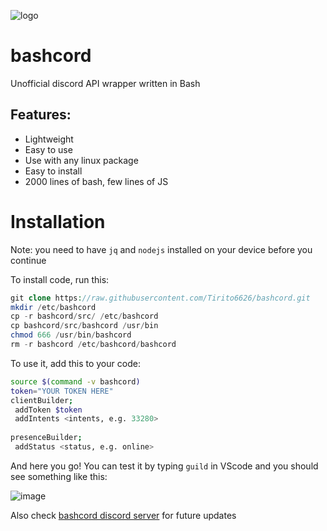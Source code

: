 ![logo](https://cdn.discordapp.com/attachments/1129769809039609962/1139251618072772678/Polish_20230810_193803119.jpg)
# bashcord
 Unofficial discord API wrapper written in Bash

## Features:
- Lightweight
- Easy to use
- Use with any linux package
- Easy to install
- 2000 lines of bash, few lines of JS
# Installation
Note: you need to have `jq` and `nodejs` installed on your device before you continue

To install code, run this:
```php
git clone https://raw.githubusercontent.com/Tirito6626/bashcord.git
mkdir /etc/bashcord
cp -r bashcord/src/ /etc/bashcord
cp bashcord/src/bashcord /usr/bin
chmod 666 /usr/bin/bashcord
rm -r bashcord /etc/bashcord/bashcord
```
To use it, add this to your code:
```bash
source $(command -v bashcord)
token="YOUR TOKEN HERE"
clientBuilder;
 addToken $token
 addIntents <intents, e.g. 33280>
 
presenceBuilder;
 addStatus <status, e.g. online>
```
And here you go! You can test it by typing `guild` in VScode and you should see something like this:

![image](https://github.com/Tirito6626/bashcord/assets/99983969/3a37ddae-7597-47ae-a2c9-3e94307ddb52)

Also check [bashcord discord server](https://dsc.gg/bashcord) for future updates
